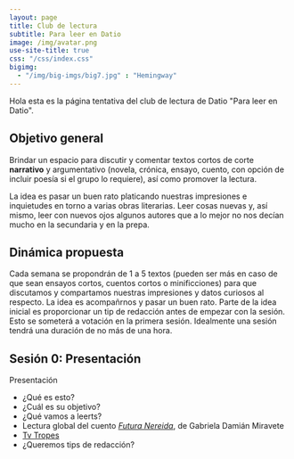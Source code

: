 ```yaml
---
layout: page
title: Club de lectura
subtitle: Para leer en Datio
image: /img/avatar.png
use-site-title: true
css: "/css/index.css"
bigimg:
  - "/img/big-imgs/big7.jpg" : "Hemingway"
---
```


Hola esta es la página tentativa del club de lectura de Datio "Para leer en Datio".


## Objetivo general

Brindar un espacio para discutir y comentar textos cortos de corte **narrativo** y argumentativo (novela, crónica, ensayo, cuento, con opción de incluir poesía si el grupo lo requiere), así como promover la lectura.

La idea es pasar un buen rato platicando nuestras impresiones e inquietudes en torno a varias obras literarias. Leer cosas nuevas y, así mismo, leer con nuevos ojos algunos autores que a lo mejor no nos decían mucho en la secundaria y en la prepa.

## Dinámica propuesta

Cada semana se propondrán de 1 a 5 textos (pueden ser más en caso de que sean ensayos cortos, cuentos cortos o minificciones) para que discutamos y compartamos nuestras impresiones y datos curiosos al respecto. La idea es acompañrnos y pasar un buen rato. Parte de la idea inicial es proporcionar un tip de redacción antes de empezar con la sesión. Esto se someterá a votación en la primera sesión. Idealmente una sesión tendrá una duración de no más de una hora.


## Sesión 0: Presentación
Presentación
* ¿Qué es esto?
* ¿Cuál es su objetivo?
* ¿Qué vamos a leerts?
* Lectura global del cuento *[Futura Nereida](https://www.lashistorias.com.mx/index.php/archivo/futura-nereida/)*, de Gabriela Damián Miravete
* [Tv Tropes](https://tvtropes.org/)
* ¿Queremos tips de redacción?


